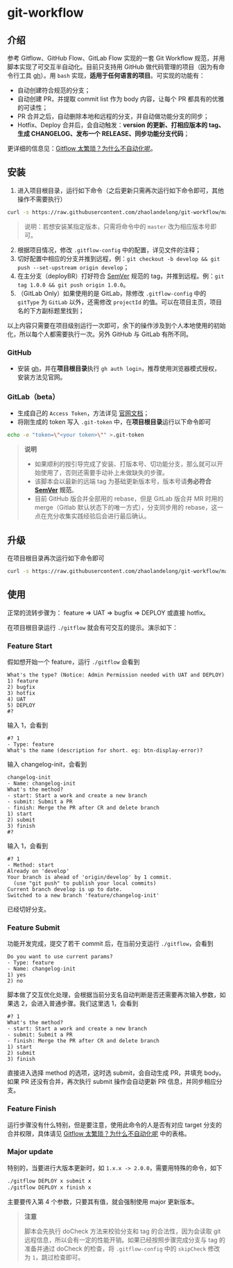 # git-workflow

## 介绍
参考 Gitflow、GitHub Flow、GitLab Flow 实现的一套 Git Workflow 规范，并用脚本实现了可交互半自动化。目前只支持用 GitHub 做代码管理的项目（因为有命令行工具 [gh](https://cli.github.com/)）。用 `bash` 实现，**适用于任何语言的项目**。可实现的功能有：
- 自动创建符合规范的分支；
- 自动创建 PR，并提取 commit list 作为 body 内容，让每个 PR 都具有的优雅的可读性；
- PR 合并之后，自动删除本地和远程的分支，并自动做功能分支的同步；
- Hotfix、Deploy 合并后，会自动触发：**version 的更新、打相应版本的 tag、生成 CHANGELOG、发布一个 RELEASE、同步功能分支代码**；

更详细的信息见：[Gitflow 太繁琐？为什么不自动化呢](https://juejin.cn/post/7056410651563917326)。

## 安装
1. 进入项目根目录，运行如下命令（之后更新只需再次运行如下命令即可，其他操作不需要执行）
```bash
curl -s https://raw.githubusercontent.com/zhaolandelong/git-workflow/master/install | bash
```
> 说明：若想安装某指定版本，只需将命令中的 `master` 改为相应版本号即可。
2. 根据项目情况，修改 `.gitflow-config` 中的配置，详见文件的注释；
3. 切好配置中相应的分支并推到远程，例：`git checkout -b develop && git push --set-upstream origin develop`；
4. 在主分支（deployBR）打好符合 [SemVer](https://semver.org/) 规范的 tag，并推到远程。例：`git tag 1.0.0 && git push origin 1.0.0`。
5. （GitLab Only）如果使用的是 GitLab，除修改 `.gitflow-config` 中的 `gitType` 为 `GitLab` 以外，还需修改 `projectId` 的值。可以在项目主页，项目名的下方副标题里找到；

以上内容只需要在项目级别运行一次即可，余下的操作涉及到个人本地使用的初始化，所以每个人都需要执行一次。另外 GitHub 与 GitLab 有所不同。

### GitHub
- 安装 [gh](https://cli.github.com/)，并在**项目根目录**执行 `gh auth login`，推荐使用浏览器模式授权，安装方法见官网。

### GitLab（beta）

- 生成自己的 `Access Token`，方法详见 [官网文档](https://docs.gitlab.com/ee/user/profile/personal_access_tokens.html#create-a-personal-access-token)；
- 将刚生成的 token 写入 `.git-token` 中，在**项目根目录**运行以下命令即可
```bash
echo -e "token=\"<your token>\"" >.git-token
```

> **说明**
> - 如果顺利的按引导完成了安装、打版本号、切功能分支，那么就可以开始使用了，否则还需要手动补上未做缺失的步骤。
> - 该脚本会以最新的远端 tag 为基础更新版本号，版本号请**务必符合 [SemVer](https://semver.org/) 规范**。
> - 目前 GitHub 版合并全部用的 rebase，但是 GitLab 版合并 MR 时用的 merge（Gitlab 默认状态下的唯一方式），分支同步用的 rebase，这一点在充分收集实践经验后会进行最后确认。

## 升级
在项目根目录再次运行如下命令即可
```bash
curl -s https://raw.githubusercontent.com/zhaolandelong/git-workflow/master/install | bash
```

## 使用
正常的流转步骤为： feature => UAT => bugfix => DEPLOY 或直接 hotfix。

在项目根目录运行 `./gitflow` 就会有可交互的提示。演示如下：
### Feature Start
假如想开始一个 feature，运行 `./gitflow` 会看到
```
What's the type? (Notice: Admin Permission needed with UAT and DEPLOY)
1) feature
2) bugfix
3) hotfix
4) UAT
5) DEPLOY
#?
```
输入 1，会看到
```
#? 1
- Type: feature
What's the name (description for short. eg: btn-display-error)?
```
输入 changelog-init，会看到
```
changelog-init
- Name: changelog-init
What's the method?
- start: Start a work and create a new branch
- submit: Submit a PR
- finish: Merge the PR after CR and delete branch
1) start
2) submit
3) finish
#?
```
输入 1，会看到
```
#? 1
- Method: start
Already on 'develop'
Your branch is ahead of 'origin/develop' by 1 commit.
  (use "git push" to publish your local commits)
Current branch develop is up to date.
Switched to a new branch 'feature/changelog-init'
```
已经切好分支。

### Feature Submit
功能开发完成，提交了若干 commit 后，在当前分支运行 `./gitflow`，会看到
```
Do you want to use current params?
- Type: feature
- Name: changelog-init
1) yes
2) no
```
脚本做了交互优化处理，会根据当前分支名自动判断是否还需要再次输入参数，如果选 2，会进入普通步骤。我们这里选 1，会看到
```
#? 1
What's the method?
- start: Start a work and create a new branch
- submit: Submit a PR
- finish: Merge the PR after CR and delete branch
1) start
2) submit
3) finish
```
直接进入选择 method 的选项，这时选 submit，会自动生成 PR，并填充 body。如果 PR 还没有合并，再次执行 submit 操作会自动更新 PR 信息，并同步相应分支。

### Feature Finish
运行步骤没有什么特别，但是要注意，使用此命令的人是否有对应 target 分支的合并权限，具体请见 [Gitflow 太繁琐？为什么不自动化呢](https://juejin.cn/post/7056410651563917326) 中的表格。

### Major update
特别的，当要进行大版本更新时，如 `1.x.x -> 2.0.0`，需要用特殊的命令，如下
```bash
./gitflow DEPLOY x submit x
./gitflow DEPLOY x finish x
```
主要要传入第 4 个参数，只要其有值，就会强制使用 major 更新版本。

> **注意**
> 
> 脚本会先执行 doCheck 方法来校验分支和 tag 的合法性，因为会读取 git 远程信息，所以会有一定的性能开销。如果已经按照步骤完成分支与 tag 的准备并通过 doCheck 的检查，将 `.gitflow-config` 中的 `skipCheck` 修改为 `1`，跳过检查即可。
